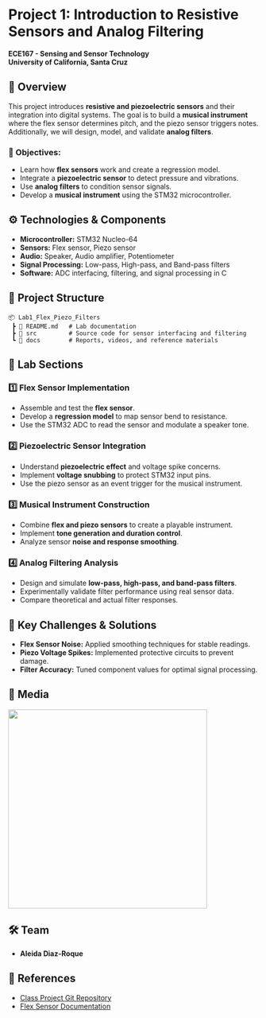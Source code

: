 # Project 1: Introduction to Resistive Sensors and Analog Filtering

**ECE167 - Sensing and Sensor Technology**  
**University of California, Santa Cruz**  

## 📌 Overview
This project introduces **resistive and piezoelectric sensors** and their integration into digital systems. The goal is to build a **musical instrument** where the flex sensor determines pitch, and the piezo sensor triggers notes. Additionally, we will design, model, and validate **analog filters**.

### 🔹 Objectives:
- Learn how **flex sensors** work and create a regression model.
- Integrate a **piezoelectric sensor** to detect pressure and vibrations.
- Use **analog filters** to condition sensor signals.
- Develop a **musical instrument** using the STM32 microcontroller.

## ⚙️ Technologies & Components
- **Microcontroller:** STM32 Nucleo-64
- **Sensors:** Flex sensor, Piezo sensor
- **Audio:** Speaker, Audio amplifier, Potentiometer
- **Signal Processing:** Low-pass, High-pass, and Band-pass filters
- **Software:** ADC interfacing, filtering, and signal processing in C

## 📂 Project Structure

```plaintext
📦 Lab1_Flex_Piezo_Filters
 ┣ 📜 README.md   # Lab documentation
 ┣ 📂 src         # Source code for sensor interfacing and filtering
 ┗ 📂 docs        # Reports, videos, and reference materials
```

## 🚀 Lab Sections

### 1️⃣ Flex Sensor Implementation
- Assemble and test the **flex sensor**.
- Develop a **regression model** to map sensor bend to resistance.
- Use the STM32 ADC to read the sensor and modulate a speaker tone.

### 2️⃣ Piezoelectric Sensor Integration
- Understand **piezoelectric effect** and voltage spike concerns.
- Implement **voltage snubbing** to protect STM32 input pins.
- Use the piezo sensor as an event trigger for the musical instrument.

### 3️⃣ Musical Instrument Construction
- Combine **flex and piezo sensors** to create a playable instrument.
- Implement **tone generation and duration control**.
- Analyze sensor **noise and response smoothing**.

### 4️⃣ Analog Filtering Analysis
- Design and simulate **low-pass, high-pass, and band-pass filters**.
- Experimentally validate filter performance using real sensor data.
- Compare theoretical and actual filter responses.

## 🎯 Key Challenges & Solutions
- **Flex Sensor Noise:** Applied smoothing techniques for stable readings.
- **Piezo Voltage Spikes:** Implemented protective circuits to prevent damage.
- **Filter Accuracy:** Tuned component values for optimal signal processing.

## 📸 Media
<img src="https://github.com/user-attachments/assets/a401de32-8f6f-472f-8604-b7407373a82d" width="400">




## 🛠 Team
- **Aleida Diaz-Roque**

## 🔗 References
- [Class Project Git Repository](https://github.com/aleidaroque/ECE167)
- [Flex Sensor Documentation](https://learn.sparkfun.com/tutorials/flex-sensor-hookup-guide)


